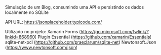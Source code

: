 Simulação de um Blog, consumindo uma API e persistindo os dados localmente no SQLite

API URL: https://jsonplaceholder.typicode.com/

Utilizado no projeto:
Xamarin Forms (https://go.microsoft.com/fwlink/?linkid=868960)
Plugin Essential (https://github.com/xamarin/Essentials)
sqlite-net-pcl (https://github.com/praeclarum/sqlite-net)
Newtonsoft.Json (https://www.newtonsoft.com/json)

 
